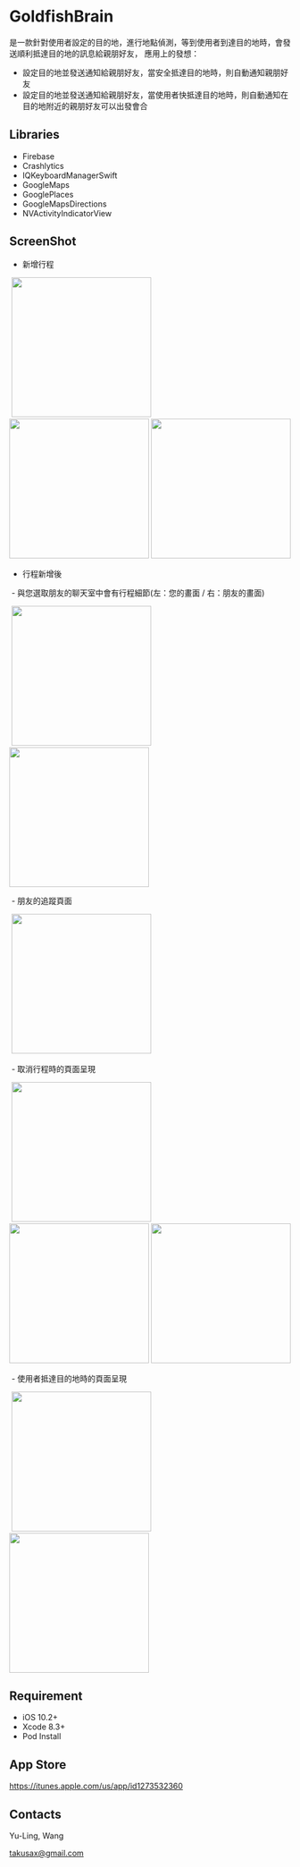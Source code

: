 # GoldfishBrain

是一款針對使用者設定的目的地，進行地點偵測，等到使用者到達目的地時，會發送順利抵達目的地的訊息給親朋好友，
應用上的發想：
 - 設定目的地並發送通知給親朋好友，當安全抵達目的地時，則自動通知親朋好友
 - 設定目的地並發送通知給親朋好友，當使用者快抵達目的地時，則自動通知在目的地附近的親朋好友可以出發會合

## Libraries

- Firebase
- Crashlytics
- IQKeyboardManagerSwift
- GoogleMaps
- GooglePlaces
- GoogleMapsDirections
- NVActivityIndicatorView

## ScreenShot

- 新增行程

<p align="left">
  <img src="https://user-images.githubusercontent.com/28559402/30205626-ef9a6cfc-94bb-11e7-8e27-4ab9d6639e2e.PNG" width="250">
  <img src="https://user-images.githubusercontent.com/28559402/30205660-0e8efeac-94bc-11e7-811a-b7c10880eb32.PNG" width="250">
  <img src="https://user-images.githubusercontent.com/28559402/30206405-95db59ee-94be-11e7-9d7b-0f6adecb7b28.PNG" width="250">
</p>

- 行程新增後

  - 與您選取朋友的聊天室中會有行程細節(左：您的畫面 / 右：朋友的畫面)
  <p align="left">
  <img src="https://user-images.githubusercontent.com/28559402/30206716-83e14770-94bf-11e7-9463-203d37b30445.PNG" width="250">
  <img src="https://user-images.githubusercontent.com/28559402/30206797-ccf1e988-94bf-11e7-9c8e-805d57ee33e6.PNG" width="250">
</p>

  - 朋友的追蹤頁面
  <p align="left">
  <img src="https://user-images.githubusercontent.com/28559402/30208858-ea50910c-94c7-11e7-84d1-def86aa3c994.PNG" width="250">
</p>

  - 取消行程時的頁面呈現
  <p align="left">
  <img src="https://user-images.githubusercontent.com/28559402/30208977-5da88e84-94c8-11e7-8a31-3878bb9ccf4c.PNG" width="250">
  <img src="https://user-images.githubusercontent.com/28559402/30208993-712ca814-94c8-11e7-81bd-4c7ff8ae9af3.PNG" width="250">
  <img src="https://user-images.githubusercontent.com/28559402/30209012-86740294-94c8-11e7-8367-c8b99cba2aed.PNG" width="250">
</p>

  - 使用者抵達目的地時的頁面呈現
  <p align="left">
  <img src="https://user-images.githubusercontent.com/28559402/30210011-2ce005d4-94cd-11e7-8755-35ea25d52a27.PNG" width="250">
  <img src="" width="250">
</p>

## Requirement

- iOS 10.2+
- Xcode 8.3+
- Pod Install

## App Store

https://itunes.apple.com/us/app/id1273532360

## Contacts

Yu-Ling, Wang

takusax@gmail.com
